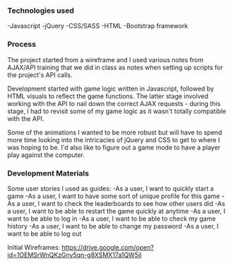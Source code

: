 ### Technologies used
-Javascript
-jQuery
-CSS/SASS
-HTML
-Bootstrap framework

### Process
The project started from a wireframe and I used various notes from AJAX/API
training that we did in class as notes when setting up scripts for the project's
API calls.

Development started with game logic written in Javascript, followed by HTML
visuals to reflect the game functions. The latter stage involved working with
the API to nail down the correct AJAX requests - during this stage, I had to
revisit some of my game logic as it wasn't totally compatible with the API.

Some of the animations I wanted to be more robust but will have to spend more
time looking into the intricacies of jQuery and CSS to get to where I was
hoping to be. I'd also like to figure out a game mode to have a player play
against the computer.

### Development Materials
Some user stories I used as guides:
-As a user, I want to quickly start a game
-As a user, I want to have some sort of unique profile for this game
-As a user, I want to check the leaderboards to see how other users did
-As a user, I want to be able to restart the game quickly at anytime
-As a user, I want to be able to log in
-As a user, I want to be able to check my game history
-As a user, I want to be able to change my password
-As a user, I want to be able to log out

Initial Wireframes:
https://drive.google.com/open?id=1OEMSrWnQKzGny5qn-g8XSMX17a1QW5jI

